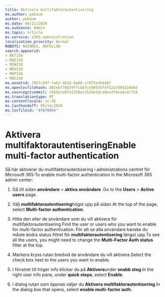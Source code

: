 ```yaml
---
title: Aktivera multifaktorautentisering
ms.author: pebaum
author: pebaum
ms.date: 04/21/2020
ms.audience: Admin
ms.topic: article
ms.service: o365-administration
localization_priority: Normal
ROBOTS: NOINDEX, NOFOLLOW
search.appverid:
- MET150
- MOE150
- MEW150
- MED150
- MOP150
- MBS150
ms.assetid: 785fc94f-fa62-461b-ba00-cf875e45d48f
ms.openlocfilehash: 885ebf78b39ffcbb7ce98935f4f52a7d041b440d
ms.sourcegitcommit: c6692ce0fa1358ec3529e59ca0ecdfdea4cdc759
ms.translationtype: MT
ms.contentlocale: sv-SE
ms.lasthandoff: 09/14/2020
ms.locfileid: "47678054"
---
```

# <a name="enable-multi-factor-authentication"></a><span data-ttu-id="1114d-102">Aktivera multifaktorautentisering</span><span class="sxs-lookup"><span data-stu-id="1114d-102">Enable multi-factor authentication</span></span>

<span data-ttu-id="1114d-103">Så här aktiverar du multifaktorautentisering i administrations centret för Microsoft 365:</span><span class="sxs-lookup"><span data-stu-id="1114d-103">To enable multi-factor authentication in the Microsoft 365 admin center:</span></span>

1. <span data-ttu-id="1114d-104">Gå till sidan **användare** \> **aktiva användare** .</span><span class="sxs-lookup"><span data-stu-id="1114d-104">Go to the **Users** \> **Active users** page.</span></span>
    
2. <span data-ttu-id="1114d-105">Välj **multifaktorautentisering**högst upp på sidan.</span><span class="sxs-lookup"><span data-stu-id="1114d-105">At the top of the page, select **Multi-factor authentication**.</span></span> 
    
3. <span data-ttu-id="1114d-106">Hitta den eller de användare som du vill aktivera för multifaktorautentisering.</span><span class="sxs-lookup"><span data-stu-id="1114d-106">Find the user or users who you want to enable for multi-factor authentication.</span></span> <span data-ttu-id="1114d-107">För att se alla användare kanske du måste ändra status filtret för **multifaktorautentisering** längst upp.</span><span class="sxs-lookup"><span data-stu-id="1114d-107">To see all the users, you might need to change the **Multi-Factor Auth status** filter at the top.</span></span>
    
4. <span data-ttu-id="1114d-108">Markera kryss rutan bredvid de användare du vill aktivera.</span><span class="sxs-lookup"><span data-stu-id="1114d-108">Select the check box next to the users you want to enable.</span></span>
    
5.  <span data-ttu-id="1114d-109">I fönstret till höger info klickar du på **Aktivera**under **snabb steg**.</span><span class="sxs-lookup"><span data-stu-id="1114d-109">In the right user info pane, under **quick steps**, select **Enable**.</span></span> 
    
6. <span data-ttu-id="1114d-110">I dialog rutan som öppnas väljer du **Aktivera multifaktorautentisering**.</span><span class="sxs-lookup"><span data-stu-id="1114d-110">In the dialog box that opens, select **enable multi-factor auth**.</span></span> 
    

